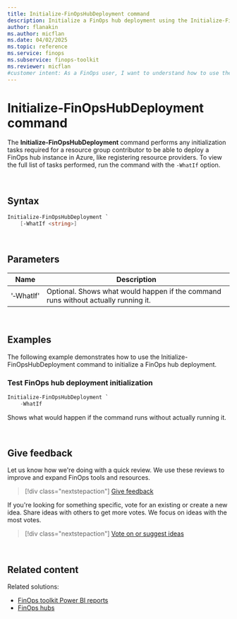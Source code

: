 ```yaml
---
title: Initialize-FinOpsHubDeployment command
description: Initialize a FinOps hub deployment using the Initialize-FinOpsHubDeployment command in the FinOpsToolkit module.
author: flanakin
ms.author: micflan
ms.date: 04/02/2025
ms.topic: reference
ms.service: finops
ms.subservice: finops-toolkit
ms.reviewer: micflan
#customer intent: As a FinOps user, I want to understand how to use the what Initialize-FinOpsHubDeployment command in the FinOpsToolkit module.
---
```


<!-- markdownlint-disable-next-line MD025 -->
# Initialize-FinOpsHubDeployment command

The **Initialize-FinOpsHubDeployment** command performs any initialization tasks required for a resource group contributor to be able to deploy a FinOps hub instance in Azure, like registering resource providers. To view the full list of tasks performed, run the command with the `-WhatIf` option.

<br>

## Syntax

```powershell
Initialize-FinOpsHubDeployment `
    [-WhatIf <string>]
```

<br>

## Parameters

| Name      | Description                                                                        |
| --------- | ---------------------------------------------------------------------------------- |
| '‑WhatIf' | Optional. Shows what would happen if the command runs without actually running it. |

<br>

## Examples

The following example demonstrates how to use the Initialize-FinOpsHubDeployment command to initialize a FinOps hub deployment.

### Test FinOps hub deployment initialization

```powershell
Initialize-FinOpsHubDeployment `
    -WhatIf
```

Shows what would happen if the command runs without actually running it.

<br>

## Give feedback

Let us know how we're doing with a quick review. We use these reviews to improve and expand FinOps tools and resources.

> [!div class="nextstepaction"]
> [Give feedback](https://portal.azure.com/#view/HubsExtension/InProductFeedbackBlade/extensionName/FinOpsToolkit/cesQuestion/How%20easy%20or%20hard%20is%20it%20to%20use%20the%20FinOps%20toolkit%20PowerShell%20module%3F/cvaQuestion/How%20valuable%20are%20the%20FinOps%20toolkit%20PowerShell%20module%3F/surveyId/FTK0.11/bladeName/PowerShell/featureName/Hubs.InitDeployment)

If you're looking for something specific, vote for an existing or create a new idea. Share ideas with others to get more votes. We focus on ideas with the most votes.

> [!div class="nextstepaction"]
> [Vote on or suggest ideas](https://github.com/microsoft/finops-toolkit/issues?q=is%3Aissue%20is%3Aopen%20label%3A%22Tool%3A%20PowerShell%22%20sort%3A"reactions-%2B1-desc")

<br>

## Related content

Related solutions:

- [FinOps toolkit Power BI reports](../../power-bi/reports.md)
- [FinOps hubs](../../hubs/finops-hubs-overview.md)


<br>
